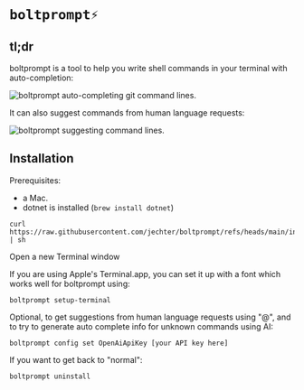 # `boltprompt⚡️`

## tl;dr

boltprompt is a tool to help you write shell commands in your terminal with auto-completion:

![boltprompt auto-completing git command lines.](media/completion.gif)

It can also suggest commands from human language requests:

![boltprompt suggesting command lines.](media/ai.gif)

## Installation

Prerequisites:

* a Mac.
* dotnet is installed (`brew install dotnet`)

```
curl https://raw.githubusercontent.com/jechter/boltprompt/refs/heads/main/install.sh | sh
```

Open a new Terminal window

If you are using Apple's Terminal.app, you can set it up with a font which works well for boltprompt using:

```
boltprompt setup-terminal
```

Optional, to get suggestions from human language requests using "@", and to try to generate auto complete info for unknown commands using AI:

```
boltprompt config set OpenAiApiKey [your API key here]
```

If you want to get back to "normal":

```
boltprompt uninstall
```

